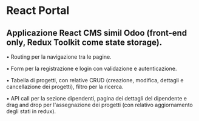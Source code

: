 # React Portal

## Applicazione React CMS simil Odoo (front-end only, Redux Toolkit come state storage).

• Routing per la navigazione tra le pagine.

• Form per la registrazione e login con validazione e autenticazione.

• Tabella di progetti, con relative CRUD (creazione, modifica, dettagli e cancellazione dei progetti), filtro per la ricerca.

• API call per la sezione dipendenti, pagina dei dettagli del dipendente e drag and drop per l'assegnazione dei progetti (con relativo aggiornamento degli stati in redux).
